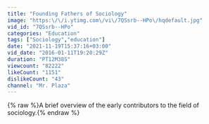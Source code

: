 ```yaml
---
title: "Founding Fathers of Sociology"
image: "https:\/\/i.ytimg.com\/vi\/7QSsrb--HPo\/hqdefault.jpg"
vid_id: "7QSsrb--HPo"
categories: "Education"
tags: ["Sociology","education"]
date: "2021-11-19T15:37:16+03:00"
vid_date: "2016-01-11T19:20:29Z"
duration: "PT12M38S"
viewcount: "82222"
likeCount: "1151"
dislikeCount: "43"
channel: "Mr. Plaza"
---
```

{% raw %}A brief overview of the early contributors to the field of sociology.{% endraw %}
